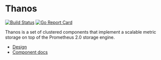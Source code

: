 # Thanos

[![Build Status](https://travis-ci.org/improbable-eng/thanos.svg?branch=master)](https://travis-ci.org/improbable-eng/thanos) [![Go Report Card](https://goreportcard.com/badge/github.com/improbable-eng/thanos)](https://goreportcard.com/report/github.com/improbable-eng/thanos)

Thanos is a set of clustered components that implement a scalable metric storage on top of the Prometheus 2.0 storage engine.

* [Design](/docs/design.md)
* [Component docs](/docs/components)
